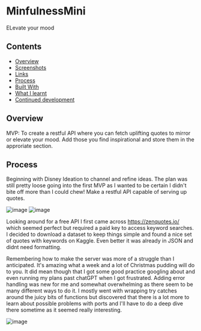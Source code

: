 # MinfulnessMini
ELevate your mood

## Contents
* [Overview](overview)
* [Screenshots](#screenshots)
* [Links](#links)
* [Process](#the-process)
* [Built With](#built-with)
* [What I learnt](#what-i-learnt)
* [Continued development](#continued-development)

## Overview
MVP: To create a restful API where you can fetch uplifting quotes to mirror or elevate your mood. Add those you find inspirational and store them in the approriate section.





## Process
Beginning with Disney Ideation to channel and refine ideas. The plan was still pretty loose going into the first MVP as I wanted to be certain I didn't bite off more than I could chew!
Make a restful API capable of serving up quotes.

![image](https://github.com/user-attachments/assets/098ffe3d-a43f-43d9-9f0d-8336ad7b2602) ![image](https://github.com/user-attachments/assets/1214b3e5-7d1f-43a1-88fb-c61360ece959)

Looking around for a free API I first came across https://zenquotes.io/ which seemed perfect but required a paid key to access keyword searches. I decided to download a dataset to keep things simple and found a nice set of quotes with keywords on Kaggle. 
Even better it was already in JSON and didnt need formatting.

Remembering how to make the server was more of a struggle than I anticipated. It's amazing what a week and a lot of Christmas pudding will do to you. It did mean though that I got some good practice googling about and even running my plans past chatGPT when I got frustrated. Adding error handling was new for me and somewhat overwhelming as there seem to be many different ways to do it. I mostly went with wrapping try catches around the juicy bits of functions but discovered that there is a lot more to learn about possible problems with ports and I'll have to do a deep dive there sometime as it seemed really interesting.

![image](https://github.com/user-attachments/assets/ca056c84-0a57-4517-ba8d-4f3d95086286)

